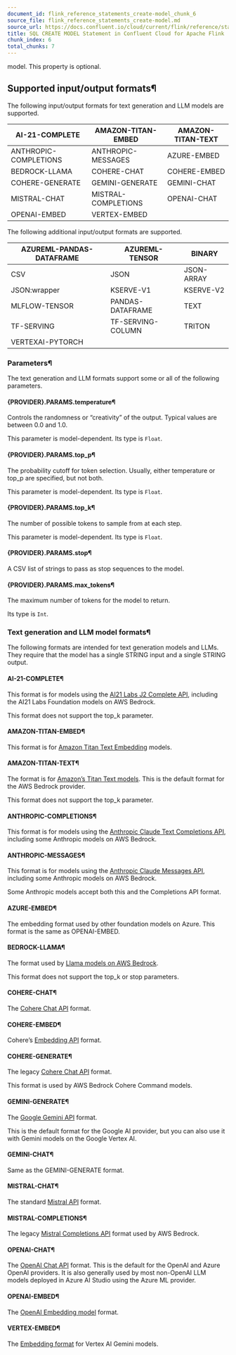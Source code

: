 ```yaml
---
document_id: flink_reference_statements_create-model_chunk_6
source_file: flink_reference_statements_create-model.md
source_url: https://docs.confluent.io/cloud/current/flink/reference/statements/create-model.html
title: SQL CREATE MODEL Statement in Confluent Cloud for Apache Flink
chunk_index: 6
total_chunks: 7
---
```


model. This property is optional.

## Supported input/output formats¶

The following input/output formats for text generation and LLM models are supported.

AI-21-COMPLETE | AMAZON-TITAN-EMBED | AMAZON-TITAN-TEXT
---|---|---
ANTHROPIC-COMPLETIONS | ANTHROPIC-MESSAGES | AZURE-EMBED
BEDROCK-LLAMA | COHERE-CHAT | COHERE-EMBED
COHERE-GENERATE | GEMINI-GENERATE | GEMINI-CHAT
MISTRAL-CHAT | MISTRAL-COMPLETIONS | OPENAI-CHAT
OPENAI-EMBED | VERTEX-EMBED |

The following additional input/output formats are supported.

AZUREML-PANDAS-DATAFRAME | AZUREML-TENSOR | BINARY
---|---|---
CSV | JSON | JSON-ARRAY
JSON:wrapper | KSERVE-V1 | KSERVE-V2
MLFLOW-TENSOR | PANDAS-DATAFRAME | TEXT
TF-SERVING | TF-SERVING-COLUMN | TRITON
VERTEXAI-PYTORCH |  |

### Parameters¶

The text generation and LLM formats support some or all of the following parameters.

#### {PROVIDER}.PARAMS.temperature¶

Controls the randomness or “creativity” of the output. Typical values are between 0.0 and 1.0.

This parameter is model-dependent. Its type is `Float`.

#### {PROVIDER}.PARAMS.top_p¶

The probability cutoff for token selection. Usually, either temperature or top_p are specified, but not both.

This parameter is model-dependent. Its type is `Float`.

#### {PROVIDER}.PARAMS.top_k¶

The number of possible tokens to sample from at each step.

This parameter is model-dependent. Its type is `Float`.

#### {PROVIDER}.PARAMS.stop¶

A CSV list of strings to pass as stop sequences to the model.

#### {PROVIDER}.PARAMS.max_tokens¶

The maximum number of tokens for the model to return.

Its type is `Int`.

### Text generation and LLM model formats¶

The following formats are intended for text generation models and LLMs. They require that the model has a single STRING input and a single STRING output.

#### AI-21-COMPLETE¶

This format is for models using the [AI21 Labs J2 Complete API](https://docs.ai21.com/reference/j2-complete-ref), including the AI21 Labs Foundation models on AWS Bedrock.

This format does not support the top_k parameter.

#### AMAZON-TITAN-EMBED¶

This format is for [Amazon Titan Text Embedding](https://docs.aws.amazon.com/bedrock/latest/userguide/model-parameters-titan-embed-text.html) models.

#### AMAZON-TITAN-TEXT¶

The format is for [Amazon’s Titan Text models](https://docs.aws.amazon.com/bedrock/latest/userguide/model-parameters-titan-text.html). This is the default format for the AWS Bedrock provider.

This format does not support the top_k parameter.

#### ANTHROPIC-COMPLETIONS¶

This format is for models using the [Anthropic Claude Text Completions API](https://docs.anthropic.com/claude/reference/complete_post), including some Anthropic models on AWS Bedrock.

#### ANTHROPIC-MESSAGES¶

This format is for models using the [Anthropic Claude Messages API](https://docs.anthropic.com/claude/reference/messages_post), including some Anthropic models on AWS Bedrock.

Some Anthropic models accept both this and the Completions API format.

#### AZURE-EMBED¶

The embedding format used by other foundation models on Azure. This format is the same as OPENAI-EMBED.

#### BEDROCK-LLAMA¶

The format used by [Llama models on AWS Bedrock](https://docs.aws.amazon.com/bedrock/latest/userguide/model-parameters-meta.html).

This format does not support the top_k or stop parameters.

#### COHERE-CHAT¶

The [Cohere Chat API](https://docs.cohere.com/reference/chat) format.

#### COHERE-EMBED¶

Cohere’s [Embedding API](https://docs.cohere.com/reference/embed) format.

#### COHERE-GENERATE¶

The legacy [Cohere Chat API](https://docs.cohere.com/reference/generate) format.

This format is used by AWS Bedrock Cohere Command models.

#### GEMINI-GENERATE¶

The [Google Gemini API](https://cloud.google.com/vertex-ai/generative-ai/docs/model-reference/gemini#gemini-1.0-pro) format.

This is the default format for the Google AI provider, but you can also use it with Gemini models on the Google Vertex AI.

#### GEMINI-CHAT¶

Same as the GEMINI-GENERATE format.

#### MISTRAL-CHAT¶

The standard [Mistral API](https://docs.mistral.ai/api/) format.

#### MISTRAL-COMPLETIONS¶

The legacy [Mistral Completions API](https://docs.aws.amazon.com/bedrock/latest/userguide/model-parameters-mistral.html) format used by AWS Bedrock.

#### OPENAI-CHAT¶

The [OpenAI Chat API](https://platform.openai.com/docs/api-reference/chat) format. This is the default for the OpenAI and Azure OpenAI providers. It is also generally used by most non-OpenAI LLM models deployed in Azure AI Studio using the Azure ML provider.

#### OPENAI-EMBED¶

The [OpenAI Embedding model](https://platform.openai.com/docs/guides/embeddings) format.

#### VERTEX-EMBED¶

The [Embedding format](https://cloud.google.com/vertex-ai/generative-ai/docs/model-reference/text-embeddings) for Vertex AI Gemini models.
